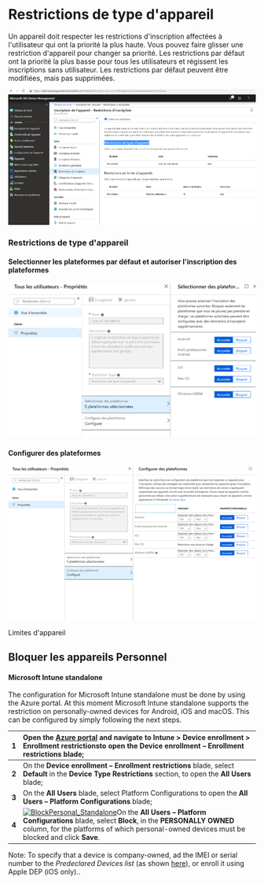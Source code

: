 # Restrictions de type d'appareil

 Un appareil doit respecter les restrictions d'inscription affectées à l'utilisateur qui ont la priorité la plus haute. Vous pouvez faire glisser une restriction d'appareil pour changer sa priorité. Les restrictions par défaut ont la priorité la plus basse pour tous les utilisateurs et régissent les inscriptions sans utilisateur. Les restrictions par défaut peuvent être modifiées, mais pas supprimées.

![](../.gitbook/assets/image%20%282%29.png)

  


### Restrictions de type d'appareil

#### Selectionner les plateformes par défaut et autoriser l'inscription des plateformes

![](../.gitbook/assets/image%20%2815%29.png)

####  Configurer des plateformes

![](../.gitbook/assets/image%20%2825%29.png)

Limites d'appareil

## Bloquer les appareils Personnel



#### Microsoft Intune standalone

The configuration for Microsoft Intune standalone must be done by using the Azure portal. At this moment Microsoft Intune standalone supports the restriction on personally-owned devices for Android, iOS and macOS. This can be configured by simply following the next steps.

| **1** | Open the [Azure portal](https://portal.azure.com/) and navigate to **Intune** &gt; **Device enrollment** &gt; **Enrollment restrictions**to open the **Device enrollment – Enrollment restrictions** blade; |
| :--- | :--- |
| **2** | On the **Device enrollment – Enrollment restrictions** blade, select **Default** in the **Device Type Restrictions** section, to open the **All Users** blade; |
| **3** | On the **All Users** blade, select Platform Configurations to open the **All Users – Platform Configurations** blade; |
| **4** | [![BlockPersonal\_Standalone](https://i1.wp.com/www.petervanderwoude.nl/wordpress/wp-content/uploads/BlockPersonal_Standalone_thumb.jpg?zoom=2&resize=304%2C143&ssl=1)](https://i2.wp.com/www.petervanderwoude.nl/wordpress/wp-content/uploads/BlockPersonal_Standalone.jpg?ssl=1)On the **All Users – Platform Configurations** blade, select **Block**, in the **PERSONALLY OWNED** column, for the platforms of which personal-owned devices must be blocked and click **Save**. |

Note: To specify that a device is company-owned, ad the IMEI or serial number to the _Predeclared Devices list_ \(as shown [here](https://www.petervanderwoude.nl/post/easily-predeclaring-corporate-owned-devices/)\), or enroll it using Apple DEP \(iOS only\)..

